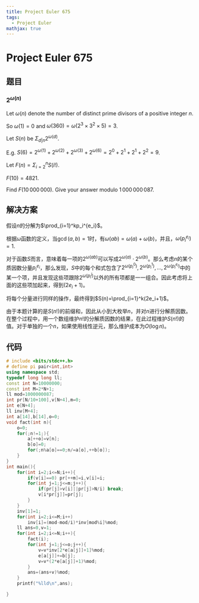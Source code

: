 ```yaml
---
title: Project Euler 675
tags:
  - Project Euler
mathjax: true
---
```

<escape><!-- more --></escape>
    
# Project Euler 675
## 题目
### $2^{\omega(n)}$



Let $\omega(n)$ denote the number of distinct prime divisors of a positive integer $n$.

So  $\omega(1) = 0$ and  $\omega(360) = \omega(2^{3} \times 3^{2} \times 5) = 3$.


Let $S(n)$ be $\Sigma_{d | n} 2^{\omega(d)}$.


E.g. $S(6) = 2^{\omega(1)}+2^{\omega(2)}+2^{\omega(3)}+2^{\omega(6)} = 2^0+2^1+2^1+2^2 = 9$.


Let $F(n)=\Sigma_{i=2}^n S(i!)$.

$F(10)=4821$.

Find $F(10\,000\,000)$. Give your answer modulo  $1\,000\,000\,087$.



## 解决方案

假设$n$的分解为$\prod_{i=1}^kp_i^{e_i}$。

根据$\omega$函数的定义，当$\gcd(a,b)=1$时，有$\omega(ab)=\omega(a)+\omega(b)$，并且，$\omega(p_i^{e_i})=1$.

对于函数$S$而言，意味着每一项的$2^{\omega(ab)}$可以写成$2^{\omega(a)}\cdot 2^{\omega(b)}$。那么考虑$n$的某个质因数分量$p_i^{e_i}$，那么发现，$S$中的每个和式包含了$2^{\omega(p_i^0)},2^{\omega(p_i^1)},\dots,2^{\omega(p_i^{e_i})}$中的某一个项，并且发现这些项跟除$2^{\omega(p_i^j)}$以外的所有项都是一一组合。因此考虑将上面的这些项加起来，得到$(2e_i+1)$。

将每个分量进行同样的操作，最终得到$S(n)=\prod_{i=1}^k(2e_i+1)$。

由于本题计算的是$S(n!)$的前缀和，因此从小到大枚举$n$，并对$n$进行分解质因数。在整个过程中，用一个数组维护$n!$的分解质因数的结果，在此过程维护$S(n!)$的值。对于单独的一个$n$，如果使用线性逆元，那么维护成本为$O(\log n)$。

## 代码


```C++
# include <bits/stdc++.h>
# define pi pair<int,int>
using namespace std;
typedef long long ll;
const int N=10000000;
const int M=2*N+1;
ll mod=1000000087;
int pr[N/10+100],v[N+4],m=0;
int e[N+4];
ll inv[M+4];
int a[14],b[14],o=0;
void fact(int n){
    o=0;
    for(;n!=1;){
        a[++o]=v[n];
        b[o]=0;
        for(;n%a[o]==0;n/=a[o],++b[o]);
    }
}
int main(){
    for(int i=2;i<=N;i++){
        if(v[i]==0) pr[++m]=i,v[i]=i;
        for(int j=1;j<=m;j++){
            if(pr[j]>v[i]||pr[j]>N/i) break;
            v[i*pr[j]]=pr[j];
        }
    }
    inv[1]=1;
    for(int i=2;i<=M;i++)
        inv[i]=(mod-mod/i)*inv[mod%i]%mod;
    ll ans=0,v=1;
    for(int i=2;i<=N;i++){
        fact(i);
        for(int j=1;j<=o;j++){
            v=v*inv[2*e[a[j]]+1]%mod;
            e[a[j]]+=b[j];
            v=v*(2*e[a[j]]+1)%mod;
        }
        ans=(ans+v)%mod;
    }
    printf("%lld\n",ans);

}

```